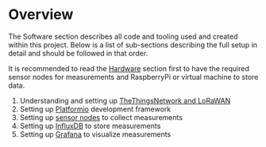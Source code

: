 # Overview

The Software section describes all code and tooling used and created within this
project. Below is a list of sub-sections describing the full setup in detail and
should be followed in that order.

It is recommended to read the [Hardware](/hardware) section first to have the
required sensor nodes for measurements and RaspberryPi or virtual machine to
store data.

1. Understanding and setting up [TheThingsNetwork and
   LoRaWAN](thethingsnetwork.md)
2. Setting up [Platformio](platformio.md) development framework
3. Setting up [sensor nodes](/software/node) to collect measurements
4. Setting up [InfluxDB](influxdb.md) to store measurements
5. Setting up [Grafana](grafana.md) to visualize measurements
